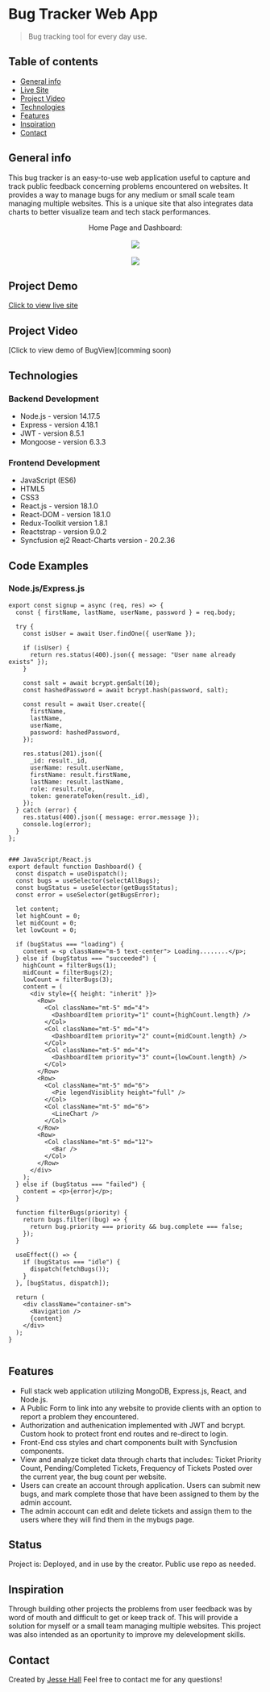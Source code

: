 # Bug Tracker Web App

> Bug tracking tool for every day use.

## Table of contents

- [General info](#general-info)
- [Live Site](#project-demo)
- [Project Video](#project-video)
- [Technologies](#technologies)
- [Features](#features)
- [Inspiration](#inspiration)
- [Contact](#contact)

## General info

This bug tracker is an easy-to-use web application useful to capture and track public feedback concerning problems encountered on websites. It provides a way to manage bugs for any medium or small scale team managing multiple websites. This is a unique site that also integrates data charts to better visualize team and tech stack performances.

<div align="center">Home Page and Dashboard: </div>
<br/>
<div align="center">
<kbd>
<img src="./capture.png">
</kbd>
</div>

<br/>
<div align="center">
<kbd>
<img src="./capture2.png">
</kbd>
</div>

## Project Demo

[Click to view live site](https://62c0e4867a230424c86e3178--bug-tracker-mern-app.netlify.app/user/login)

## Project Video

[Click to view demo of BugView](comming soon)

## Technologies

### Backend Development

- Node.js - version 14.17.5
- Express - version 4.18.1
- JWT - version 8.5.1
- Mongoose - version 6.3.3

### Frontend Development

- JavaScript (ES6)
- HTML5
- CSS3
- React.js - version 18.1.0
- React-DOM - version 18.1.0
- Redux-Toolkit version 1.8.1
- Reactstrap - version 9.0.2
- Syncfusion ej2 React-Charts version - 20.2.36

## Code Examples

### Node.js/Express.js

```Node
export const signup = async (req, res) => {
  const { firstName, lastName, userName, password } = req.body;

  try {
    const isUser = await User.findOne({ userName });

    if (isUser) {
      return res.status(400).json({ message: "User name already exists" });
    }

    const salt = await bcrypt.genSalt(10);
    const hashedPassword = await bcrypt.hash(password, salt);

    const result = await User.create({
      firstName,
      lastName,
      userName,
      password: hashedPassword,
    });

    res.status(201).json({
      _id: result._id,
      userName: result.userName,
      firstName: result.firstName,
      lastName: result.lastName,
      role: result.role,
      token: generateToken(result._id),
    });
  } catch (error) {
    res.status(400).json({ message: error.message });
    console.log(error);
  }
};


### JavaScript/React.js
export default function Dashboard() {
  const dispatch = useDispatch();
  const bugs = useSelector(selectAllBugs);
  const bugStatus = useSelector(getBugsStatus);
  const error = useSelector(getBugsError);

  let content;
  let highCount = 0;
  let midCount = 0;
  let lowCount = 0;

  if (bugStatus === "loading") {
    content = <p className="m-5 text-center"> Loading........</p>;
  } else if (bugStatus === "succeeded") {
    highCount = filterBugs(1);
    midCount = filterBugs(2);
    lowCount = filterBugs(3);
    content = (
      <div style={{ height: "inherit" }}>
        <Row>
          <Col className="mt-5" md="4">
            <DashboardItem priority="1" count={highCount.length} />
          </Col>
          <Col className="mt-5" md="4">
            <DashboardItem priority="2" count={midCount.length} />
          </Col>
          <Col className="mt-5" md="4">
            <DashboardItem priority="3" count={lowCount.length} />
          </Col>
        </Row>
        <Row>
          <Col className="mt-5" md="6">
            <Pie legendVisiblity height="full" />
          </Col>
          <Col className="mt-5" md="6">
            <LineChart />
          </Col>
        </Row>
        <Row>
          <Col className="mt-5" md="12">
            <Bar />
          </Col>
        </Row>
      </div>
    );
  } else if (bugStatus === "failed") {
    content = <p>{error}</p>;
  }

  function filterBugs(priority) {
    return bugs.filter((bug) => {
      return bug.priority === priority && bug.complete === false;
    });
  }

  useEffect(() => {
    if (bugStatus === "idle") {
      dispatch(fetchBugs());
    }
  }, [bugStatus, dispatch]);

  return (
    <div className="container-sm">
      <Navigation />
      {content}
    </div>
  );
}


```

## Features

- Full stack web application utilizing MongoDB, Express.js, React, and Node.js.
- A Public Form to link into any website to provide clients with an option to report a problem they encountered.
- Authorization and authenication implemented with JWT and bcrypt. Custom hook to protect front end routes and re-direct to login.
- Front-End css styles and chart components built with Syncfusion components.
- View and analyze ticket data through charts that includes: Ticket Priority Count, Pending/Completed Tickets, Frequency of Tickets Posted over the current year, the bug count per website.
- Users can create an account through application. Users can submit new bugs, and mark complete those that have been assigned to them by the admin account.
- The admin account can edit and delete tickets and assign them to the users where they will find them in the mybugs page.

## Status

Project is: Deployed, and in use by the creator. Public use repo as needed.

## Inspiration

Through building other projects the problems from user feedback was by word of mouth and difficult to get or keep track of. This will provide a solution for myself or a small team managing multiple websites. This project was also intended as an oportunity to improve my delevelopment skills.

## Contact

Created by [Jesse Hall](https://www.linkedin.com/in/jessehall/)
Feel free to contact me for any questions!

